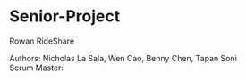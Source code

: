 # Senior-Project

Rowan RideShare

Authors: Nicholas La Sala, Wen Cao, Benny Chen, Tapan Soni
<br>Scrum Master:
